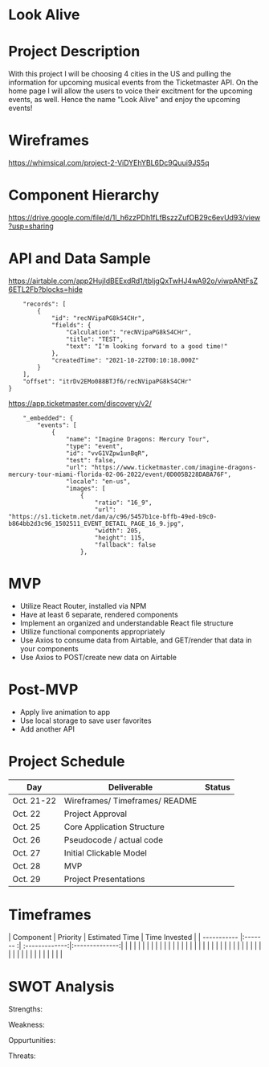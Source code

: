 # Look Alive


# Project Description
With this project I will be choosing 4 cities in the US and pulling the information for upcoming musical events from the Ticketmaster API.  On the home page I will allow the users to voice their excitment for the upcoming events, as well. Hence the name "Look Alive" and enjoy the upcoming events!

# Wireframes
https://whimsical.com/project-2-ViDYEhYBL6Dc9Quui9JS5q

# Component Hierarchy
https://drive.google.com/file/d/1l_h6zzPDh1fLfBszzZufOB29c6evUd93/view?usp=sharing

# API and Data Sample
https://airtable.com/app2HujIdBEExdRd1/tbljgQxTwHJ4wA92o/viwpANtFsZ6ETL2Fb?blocks=hide

```{
    "records": [
        {
            "id": "recNVipaPG8kS4CHr",
            "fields": {
                "Calculation": "recNVipaPG8kS4CHr",
                "title": "TEST",
                "text": "I'm looking forward to a good time!"
            },
            "createdTime": "2021-10-22T00:10:18.000Z"
        }
    ],
    "offset": "itrDv2EMo088BTJf6/recNVipaPG8kS4CHr"
}
```

https://app.ticketmaster.com/discovery/v2/

```{
    "_embedded": {
        "events": [
            {
                "name": "Imagine Dragons: Mercury Tour",
                "type": "event",
                "id": "vvG1VZpw1unBqR",
                "test": false,
                "url": "https://www.ticketmaster.com/imagine-dragons-mercury-tour-miami-florida-02-06-2022/event/0D005B228DABA76F",
                "locale": "en-us",
                "images": [
                    {
                        "ratio": "16_9",
                        "url": "https://s1.ticketm.net/dam/a/c96/5457b1ce-bffb-49ed-b9c0-b864bb2d3c96_1502511_EVENT_DETAIL_PAGE_16_9.jpg",
                        "width": 205,
                        "height": 115,
                        "fallback": false
                    },
```
# MVP
* Utilize React Router, installed via NPM
* Have at least 6 separate, rendered components
* Implement an organized and understandable React file structure
* Utilize functional components appropriately
* Use Axios to consume data from Airtable, and GET/render that data in your components
* Use Axios to POST/create new data on Airtable

# Post-MVP
* Apply live animation to app
* Use local storage to save user favorites
* Add another API

# Project Schedule
|  Day        |     Deliverable               |    Status   |
| ----------- |-------------------------------| :----------:|
|Oct. 21-22   | Wireframes/ Timeframes/ README|             |
|Oct. 22      | Project Approval              |             |
|Oct. 25      | Core Application Structure    |             |
|Oct. 26      | Pseudocode / actual code      |             |
|Oct. 27      | Initial Clickable Model       |             |
|Oct. 28      | MVP                           |             |
|Oct. 29      | Project Presentations         |             |

# Timeframes
| Component   | Priority | Estimated Time | Time Invested  |
| ----------- |:------- :| :-------------:|:--------------:|
|             |          |                |                |
|             |          |                |                |
|             |          |                |                |
|             |          |                |                |
|             |          |                |                |
|             |          |                |                |
|             |          |                |                |
|             |          |                |                |
|             |          |                |                |

# SWOT Analysis

Strengths:

Weakness:

Oppurtunities:

Threats:
